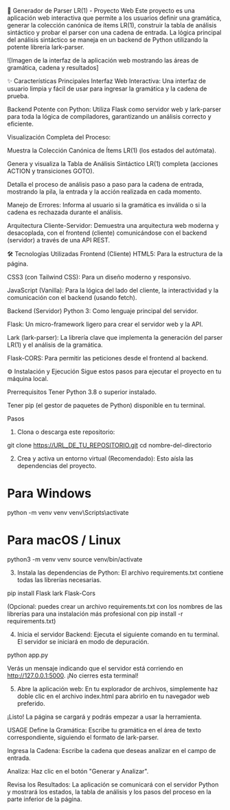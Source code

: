 🚀 Generador de Parser LR(1) - Proyecto Web
Este proyecto es una aplicación web interactiva que permite a los usuarios definir una gramática, generar la colección canónica de ítems LR(1), construir la tabla de análisis sintáctico y probar el parser con una cadena de entrada. La lógica principal del análisis sintáctico se maneja en un backend de Python utilizando la potente librería lark-parser.

![Imagen de la interfaz de la aplicación web mostrando las áreas de gramática, cadena y resultados]

✨ Características Principales
Interfaz Web Interactiva: Una interfaz de usuario limpia y fácil de usar para ingresar la gramática y la cadena de prueba.

Backend Potente con Python: Utiliza Flask como servidor web y lark-parser para toda la lógica de compiladores, garantizando un análisis correcto y eficiente.

Visualización Completa del Proceso:

Muestra la Colección Canónica de Ítems LR(1) (los estados del autómata).

Genera y visualiza la Tabla de Análisis Sintáctico LR(1) completa (acciones ACTION y transiciones GOTO).

Detalla el proceso de análisis paso a paso para la cadena de entrada, mostrando la pila, la entrada y la acción realizada en cada momento.

Manejo de Errores: Informa al usuario si la gramática es inválida o si la cadena es rechazada durante el análisis.

Arquitectura Cliente-Servidor: Demuestra una arquitectura web moderna y desacoplada, con el frontend (cliente) comunicándose con el backend (servidor) a través de una API REST.

🛠️ Tecnologías Utilizadas
Frontend (Cliente)
HTML5: Para la estructura de la página.

CSS3 (con Tailwind CSS): Para un diseño moderno y responsivo.

JavaScript (Vanilla): Para la lógica del lado del cliente, la interactividad y la comunicación con el backend (usando fetch).

Backend (Servidor)
Python 3: Como lenguaje principal del servidor.

Flask: Un micro-framework ligero para crear el servidor web y la API.

Lark (lark-parser): La librería clave que implementa la generación del parser LR(1) y el análisis de la gramática.

Flask-CORS: Para permitir las peticiones desde el frontend al backend.

⚙️ Instalación y Ejecución
Sigue estos pasos para ejecutar el proyecto en tu máquina local.

Prerrequisitos
Tener Python 3.8 o superior instalado.

Tener pip (el gestor de paquetes de Python) disponible en tu terminal.

Pasos
1. Clona o descarga este repositorio:

git clone https://URL_DE_TU_REPOSITORIO.git
cd nombre-del-directorio

2. Crea y activa un entorno virtual (Recomendado):
Esto aísla las dependencias del proyecto.

# Para Windows
python -m venv venv
venv\Scripts\activate

# Para macOS / Linux
python3 -m venv venv
source venv/bin/activate

3. Instala las dependencias de Python:
El archivo requirements.txt contiene todas las librerías necesarias.

pip install Flask lark Flask-Cors

(Opcional: puedes crear un archivo requirements.txt con los nombres de las librerías para una instalación más profesional con pip install -r requirements.txt)

4. Inicia el servidor Backend:
Ejecuta el siguiente comando en tu terminal. El servidor se iniciará en modo de depuración.

python app.py

Verás un mensaje indicando que el servidor está corriendo en http://127.0.0.1:5000. ¡No cierres esta terminal!

5. Abre la aplicación web:
En tu explorador de archivos, simplemente haz doble clic en el archivo index.html para abrirlo en tu navegador web preferido.

¡Listo! La página se cargará y podrás empezar a usar la herramienta.

USAGE
Define la Gramática: Escribe tu gramática en el área de texto correspondiente, siguiendo el formato de lark-parser.

Ingresa la Cadena: Escribe la cadena que deseas analizar en el campo de entrada.

Analiza: Haz clic en el botón "Generar y Analizar".

Revisa los Resultados: La aplicación se comunicará con el servidor Python y mostrará los estados, la tabla de análisis y los pasos del proceso en la parte inferior de la página.

